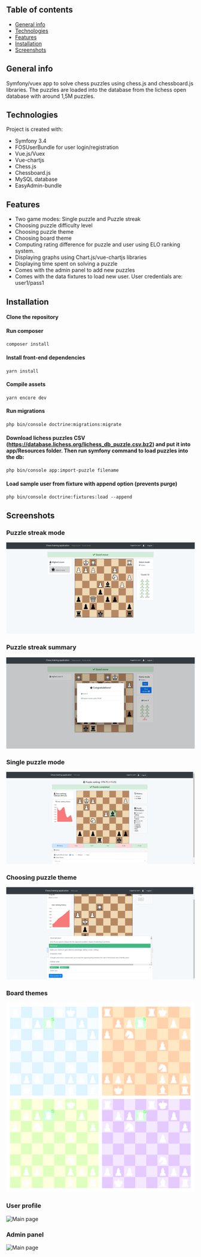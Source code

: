 ## Table of contents
* [General info](#general-info)
* [Technologies](#technologies)
* [Features](#features)
* [Installation](#installation)
* [Screenshots](#screenshots)

## General info
Symfony/vuex app to solve chess puzzles using chess.js and chessboard.js libraries. 
The puzzles are loaded into the database from the lichess open database with around 1,5M puzzles. 
	
## Technologies
Project is created with:
* Symfony 3.4
* FOSUserBundle for user login/registration
* Vue.js/Vuex
* Vue-chartjs
* Chess.js
* Chessboard.js
* MySQL database
* EasyAdmin-bundle

## Features
* Two game modes: Single puzzle and Puzzle streak
* Choosing puzzle difficulty level
* Choosing puzzle theme  
* Choosing board theme  
* Computing rating difference for puzzle and user using ELO ranking system.
* Displaying graphs using Chart.js/vue-chartjs libraries
* Displaying time spent on solving a puzzle
* Comes with the admin panel to add new puzzles
* Comes with the data fixtures to load new user. User credentials are: user1/pass1

## Installation
#### Clone the repository
#### Run composer
```
composer install
```
#### Install front-end dependencies
```
yarn install
```
#### Compile assets
```
yarn encore dev
```
#### Run migrations
```
php bin/console doctrine:migrations:migrate
```
#### Download lichess puzzles CSV (https://database.lichess.org/lichess_db_puzzle.csv.bz2) and put it into app/Resources folder. Then run symfony command to load puzzles into the db:
```
php bin/console app:import-puzzle filename
```

#### Load sample user from fixture with append option (prevents purge)
```
php bin/console doctrine:fixtures:load --append
```

## Screenshots

### Puzzle streak mode
![Main page](web/img/puzzle-streak.png)

### Puzzle streak summary
![Main page](web/img/puzzle-streak-modal.png)

### Single puzzle mode
![Main page](web/img/img22.png)
                              
### Choosing puzzle theme
![Main page](web/img/img_theme.png)

### Board themes
![Main page](web/img/themes.png)

### User profile
![Main page](web/img/img3.png)

### Admin panel
![Main page](web/img/img4.png)

